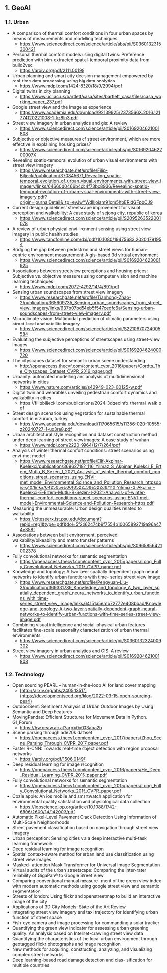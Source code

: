 ##  1. <a name='GeoAI'></a>GeoAI
###  1.1. <a name='Urban'></a>Urban
* A comparison of thermal comfort conditions in four urban spaces by means of measurements and modelling techniques 
  * https://www.sciencedirect.com/science/article/abs/pii/S0360132315300421
* Personal thermal comfort models using digital twins: Preference prediction with bim-extracted spatial-temporal proximity data from build2vec
  * https://arxiv.org/pdf/2111.00199
* Urban planning and smart city decision management empowered by real-time data processing using big data analytics
  * https://www.mdpi.com/1424-8220/18/9/2994/pdf
* Digital twins in city planning
  * https://www.ucl.ac.uk/bartlett/casa/sites/bartlett_casa/files/casa_working_paper_237.pdf
* Google street view and the image as experience
  * https://www.academia.edu/download/92139925/2373566X.2016.121774120221008-1-kz8ln3.pdf
* Street view imagery in urban analytics and gis: A review
  * https://www.sciencedirect.com/science/article/pii/S0169204621001808
* Subjective or objective measures of street environment, which are more effective in explaining housing prices?
  * https://www.sciencedirect.com/science/article/abs/pii/S016920462200007X
* Revealing spatio-temporal evolution of urban visual environments with street view imagery
  * https://www.researchgate.net/profile/Filip-Biljecki/publication/370845671_Revealing_spatio-temporal_evolution_of_urban_visual_environments_with_street_view_imagery/links/64660d0466b4cb4f73bc8936/Revealing-spatio-temporal-evolution-of-urban-visual-environments-with-street-view-imagery.pdf?origin=journalDetail&_tp=eyJwYWdlIjoiam91cm5hbERldGFpbCJ9
* Current design guidelines’ streetscape improvement for visual perception and walkability: A case study of sejong city, republic of korea
  * https://www.sciencedirect.com/science/article/pii/S2095263522001078
* A review of urban physical envi- ronment sensing using street view imagery in public health studies
  * https://www.tandfonline.com/doi/pdf/10.1080/19475683.2020.1791954
* Bridging the gap between pedestrian and street views for human-centric environment measurement: A gis-based 3d virtual environment
  * https://www.sciencedirect.com/science/article/pii/S0169204623001925
* Associations between streetview perceptions and housing prices: Subjective vs. objective measures using computer vision and machine learning techniques
  * https://www.mdpi.com/2072-4292/14/4/891/pdf
* Sensing urban soundscapes from street view imagery
  * https://www.researchgate.net/profile/Tianhong-Zhao-2/publication/365609735_Sensing_urban_soundscapes_from_street_view_imagery/links/637b07bd54eb5f547cedfc6a/Sensing-urban-soundscapes-from-street-view-imagery.pdf
* Microclimate vision: Multimodal prediction of climatic parameters using street-level and satellite imagery
  * https://www.sciencedirect.com/science/article/pii/S2210670724005584
* Evaluating the subjective perceptions of streetscapes using street-view images
  * https://www.sciencedirect.com/science/article/pii/S0169204624000720
* The cityscapes dataset for semantic urban scene understanding
  * http://openaccess.thecvf.com/content_cvpr_2016/papers/Cordts_The_Cityscapes_Dataset_CVPR_2016_paper.pdf
* Urbanity: automated modelling and analysis of multidimensional networks in cities
  * https://www.nature.com/articles/s42949-023-00125-w.pdf
* Digital twin and wearables unveiling pedestrian comfort dynamics and walkability in cities
  * https://filipbiljecki.com/publications/2024_3dgeoinfo_thermal_walk.pdf
* Street design scenarios using vegetation for sustainable thermal comfort in erzurum, turkey
  * https://www.academia.edu/download/117065615/s11356-020-10555-z20240727-1-ux3re8.pdf
* Urban architectural style recognition and dataset construction method under deep learning of street view images: A case study of wuhan
  * https://www.mdpi.com/2220-9964/12/7/264/pdf
* Analysis of winter thermal comfort conditions: street scenarios using envi-met model
  * https://www.researchgate.net/profile/Elif-Akpinar-Kuelekci/publication/369627182_116_Yilmaz_S_Akpinar_Kulekci_E_Ertem_Mutlu_B_Sezen_I_2021_Analysis_of_winter_thermal_comfort_conditions_street_scenarios_using_ENVI-met_model_Environmental_Science_and_Pollution_Research_httpsdoiorg10/links/64256beb66f8522c38e322d8/116-Yilmaz-S-Akpinar-Kuelekci-E-Ertem-Mutlu-B-Sezen-I-2021-Analysis-of-winter-thermal-comfort-conditions-street-scenarios-using-ENVI-met-model-Environmental-Science-and-Pollution-Research-https.pdf
* Measuring the unmeasurable: Urban design qualities related to walkability
  * https://citeseerx.ist.psu.edu/document?repid=rep1&type=pdf&doi=5f2d62474b9f7554b10065892719a96a474e358f
* Associations between built environment, perceived walkability/bikeability and metro transfer patterns
  * https://www.sciencedirect.com/science/article/abs/pii/S0965856421002378
* Fully convolutional networks for semantic segmentation
  * https://openaccess.thecvf.com/content_cvpr_2015/papers/Long_Fully_Convolutional_Networks_2015_CVPR_paper.pdf
* Knowledge and topology: A two layer spatially dependent graph neural networks to identify urban functions with time- series street view image
  * https://www.researchgate.net/profile/Pengyuan-Liu-3/publication/369331789_Knowledge_and_topology_A_two_layer_spatially_dependent_graph_neural_networks_to_identify_urban_functions_with_time-series_street_view_image/links/64151a5ea1b72772e408bbad/Knowledge-and-topology-A-two-layer-spatially-dependent-graph-neural-networks-to-identify-urban-functions-with-time-series-street-view-image.pdf
* Combining visual intelligence and social-physical urban features facilitates fine-scale seasonality characterization of urban thermal environments
  * https://www.sciencedirect.com/science/article/pii/S0360132324009302
* Street view imagery in urban analytics and GIS: A review
  * https://www.sciencedirect.com/science/article/pii/S0169204621001808


###  1.2. <a name='Technology'></a>Technology
* Open sourcing PEARL – human-in-the-loop AI for land cover mapping
  * [http://arxiv.org/abs/2405.13517](https://developmentseed.org/blog/2022-03-15-open-sourcing-pearl)
* OutdoorSent: Sentiment Analysis of Urban Outdoor Images by Using Semantic and Deep Features
* MovingPandas: Efficient Structures for Movement Data in Python. GI_Forum
  * https://hw.oeaw.ac.at?arp=0x003aba2b
* Scene parsing through ade20k dataset
  * https://openaccess.thecvf.com/content_cvpr_2017/papers/Zhou_Scene_Parsing_Through_CVPR_2017_paper.pdf
* Faster R-CNN: Towards real-time object detection with region proposal networks
  * https://arxiv.org/pdf/1506.01497
* Deep residual learning for image recognition
  * https://openaccess.thecvf.com/content_cvpr_2016/papers/He_Deep_Residual_Learning_CVPR_2016_paper.pdf
* Fully convolutional networks for semantic segmentation
  * https://openaccess.thecvf.com/content_cvpr_2015/papers/Long_Fully_Convolutional_Networks_2015_CVPR_paper.pdf
* Cozie apple: An ios mobile and smartwatch application for environmental quality satisfaction and physiological data collection
  * https://iopscience.iop.org/article/10.1088/1742-6596/2600/14/142003/pdf
* Automatic Pixel-Level Pavement Crack Detection Using Information of Multi-Scale Neighborhoods
* Street pavement classification based on navigation through street view imagery
* Urban perception: Sensing cities via a deep interactive multi-task learning framework
* Deep residual learning for image recognition
* Spatial context-aware method for urban land use classification using street view images
* Masked- attention Mask Transformer for Universal Image Segmentation
* Virtual audits of the urban streetscape: Comparing the inter-rater reliability of GigaPan® to Google Street View
* Comparing conventional manual measure- ment of the green view index with modern automatic methods using google street view and semantic segmentation
* Streets of london: Using flickr and openstreetmap to build an interactive image of the city
* Applications of 3D City Models: State of the Art Review
* Integrating street view imagery and taxi trajectory for identifying urban function of street space
* Fish-eye camera and image processing for commanding a solar tracker
* Quantifying the green view indicator for assessing urban greening quality: An analysis based on Internet-crawling street view data
* Quantifying the characteristics of the local urban environment through geotagged flickr photographs and image recognition
* New methods for acquiring, constructing, analyzing, and visualizing complex street networks
* Deep learning-based road damage detection and clas- sification for multiple countries
